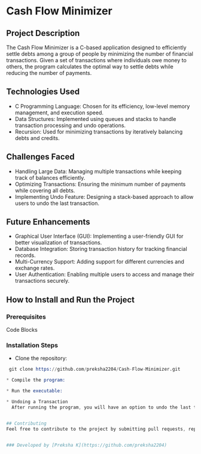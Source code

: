 # Cash Flow Minimizer



## Project Description
The Cash Flow Minimizer is a C-based application designed to efficiently settle debts among a group of people by minimizing the number of financial transactions. Given a set of transactions where individuals owe money to others, the program calculates the optimal way to settle debts while reducing the number of payments.



## Technologies Used
* C Programming Language: Chosen for its efficiency, low-level memory management, and execution speed.
* Data Structures: Implemented using queues and stacks to handle transaction processing and undo operations.
* Recursion: Used for minimizing transactions by iteratively balancing debts and credits.



## Challenges Faced
* Handling Large Data: Managing multiple transactions while keeping track of balances efficiently.
* Optimizing Transactions: Ensuring the minimum number of payments while covering all debts.
* Implementing Undo Feature: Designing a stack-based approach to allow users to undo the last transaction.



## Future Enhancements
* Graphical User Interface (GUI): Implementing a user-friendly GUI for better visualization of transactions.
* Database Integration: Storing transaction history for tracking financial records.
* Multi-Currency Support: Adding support for different currencies and exchange rates.
* User Authentication: Enabling multiple users to access and manage their transactions securely.



## How to Install and Run the Project
### Prerequisites
Code Blocks

### Installation Steps
* Clone the repository:
```s
 git clone https://github.com/preksha2204/Cash-Flow-Minimizer.git

* Compile the program:

* Run the executable:

* Undoing a Transaction
  After running the program, you will have an option to undo the last transaction by entering y or Y when prompted.


## Contributing
Feel free to contribute to the project by submitting pull requests, reporting issues, or suggesting new features.


### Developed by [Preksha K](https://github.com/preksha2204)
